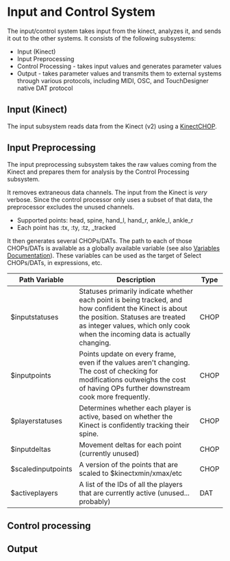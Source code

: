 # Input and Control System

The input/control system takes input from the kinect, analyzes it, and sends it out to the other systems. It consists of the following subsystems:

* Input (Kinect)
* Input Preprocessing
* Control Processing - takes input values and generates parameter values
* Output - takes parameter values and transmits them to external systems through various protocols, including MIDI, OSC, and TouchDesigner native DAT protocol

## Input (Kinect)
The input subsystem reads data from the Kinect (v2) using a [KinectCHOP](http://www.derivative.ca/wiki088/index.php?title=Kinect_CHOP).

## Input Preprocessing
The input preprocessing subsystem takes the raw values coming from the Kinect and prepares them for analysis by the Control Processing subsystem.

It removes extraneous data channels. The input from the Kinect is _very_ verbose. Since the control processor only uses a subset of that data, the preprocessor excludes the unused channels.

* Supported points: head, spine, hand\_l, hand\_r, ankle\_l, ankle\_r
* Each point has :tx, :ty, :tz, \_tracked

It then generates several CHOPs/DATs. The path to each of those CHOPs/DATs is available as a globally available variable (see also [Variables Documentation](Variables.md)). These variables can be used as the target of Select CHOPs/DATs, in expressions, etc.

Path Variable | Description | Type
--------------|-------------|------
$inputstatuses | Statuses primarily indicate whether each point is being tracked, and how confident the Kinect is about the position. Statuses are treated as integer values, which only cook when the incoming data is actually changing. | CHOP
$inputpoints | Points update on every frame, even if the values aren't changing. The cost of checking for modifications outweighs the cost of having OPs further downstream cook more frequently. | CHOP
$playerstatuses | Determines whether each player is active, based on whether the Kinect is confidently tracking their spine. | CHOP
$inputdeltas | Movement deltas for each point (currently unused) | CHOP
$scaledinputpoints | A version of the points that are scaled to $kinectxmin/xmax/etc | CHOP
$activeplayers | A list of the IDs of all the players that are currently active (unused... probably) | DAT

## Control processing

## Output

